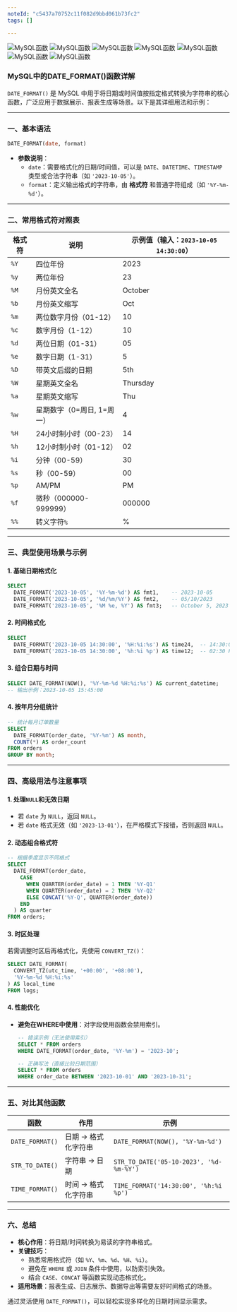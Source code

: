 ```yaml
---
noteId: "c5437a70752c11f082d9bbd061b73fc2"
tags: []

---
```


![MySQL函数](../images/099.jpeg) 
![MySQL函数](../images/100.jpeg) 
![MySQL函数](../images/101.jpeg) 
![MySQL函数](../images/102.jpeg) 
![MySQL函数](../images/103.jpeg) 
![MySQL函数](../images/104.jpeg) 
![MySQL函数](../images/105.jpeg)
### **MySQL中的DATE_FORMAT()函数详解**

`DATE_FORMAT()` 是 MySQL 中用于将日期或时间值按指定格式转换为字符串的核心函数，广泛应用于数据展示、报表生成等场景。以下是其详细用法和示例：

---

### **一、基本语法**
```sql
DATE_FORMAT(date, format)
```
- **参数说明**：
  - `date`：需要格式化的日期/时间值，可以是 `DATE`、`DATETIME`、`TIMESTAMP` 类型或合法字符串（如 `'2023-10-05'`）。
  - `format`：定义输出格式的字符串，由 **格式符** 和普通字符组成（如 `'%Y-%m-%d'`）。

---

### **二、常用格式符对照表**
| 格式符 | 说明                        | 示例值（输入：`2023-10-05 14:30:00`） |
|--------|----------------------------|--------------------------------------|
| `%Y`   | 四位年份                    | 2023                                 |
| `%y`   | 两位年份                    | 23                                   |
| `%M`   | 月份英文全名                | October                              |
| `%b`   | 月份英文缩写                | Oct                                  |
| `%m`   | 两位数字月份（01-12）       | 10                                   |
| `%c`   | 数字月份（1-12）            | 10                                   |
| `%d`   | 两位日期（01-31）           | 05                                   |
| `%e`   | 数字日期（1-31）            | 5                                    |
| `%D`   | 带英文后缀的日期            | 5th                                  |
| `%W`   | 星期英文全名                | Thursday                             |
| `%a`   | 星期英文缩写                | Thu                                  |
| `%w`   | 星期数字（0=周日, 1=周一）  | 4                                    |
| `%H`   | 24小时制小时（00-23）       | 14                                   |
| `%h`   | 12小时制小时（01-12）       | 02                                   |
| `%i`   | 分钟（00-59）               | 30                                   |
| `%s`   | 秒（00-59）                 | 00                                   |
| `%p`   | AM/PM                      | PM                                   |
| `%f`   | 微秒（000000-999999）       | 000000                               |
| `%%`   | 转义字符`%`                | %                                    |

---

### **三、典型使用场景与示例**

#### **1. 基础日期格式化**
```sql
SELECT 
  DATE_FORMAT('2023-10-05', '%Y-%m-%d') AS fmt1,    -- 2023-10-05
  DATE_FORMAT('2023-10-05', '%d/%m/%Y') AS fmt2,    -- 05/10/2023
  DATE_FORMAT('2023-10-05', '%M %e, %Y') AS fmt3;   -- October 5, 2023
```

#### **2. 时间格式化**
```sql
SELECT 
  DATE_FORMAT('2023-10-05 14:30:00', '%H:%i:%s') AS time24,  -- 14:30:00
  DATE_FORMAT('2023-10-05 14:30:00', '%h:%i %p') AS time12;  -- 02:30 PM
```

#### **3. 组合日期与时间**
```sql
SELECT DATE_FORMAT(NOW(), '%Y-%m-%d %H:%i:%s') AS current_datetime;
-- 输出示例：2023-10-05 15:45:00
```

#### **4. 按年月分组统计**
```sql
-- 统计每月订单数量
SELECT 
  DATE_FORMAT(order_date, '%Y-%m') AS month,
  COUNT(*) AS order_count
FROM orders
GROUP BY month;
```

---

### **四、高级用法与注意事项**

#### **1. 处理`NULL`和无效日期**
- 若 `date` 为 `NULL`，返回 `NULL`。
- 若 `date` 格式无效（如 `'2023-13-01'`），在严格模式下报错，否则返回 `NULL`。

#### **2. 动态组合格式符**
```sql
-- 根据季度显示不同格式
SELECT 
  DATE_FORMAT(order_date, 
    CASE 
      WHEN QUARTER(order_date) = 1 THEN '%Y-Q1'
      WHEN QUARTER(order_date) = 2 THEN '%Y-Q2'
      ELSE CONCAT('%Y-Q', QUARTER(order_date))
    END
  ) AS quarter
FROM orders;
```

#### **3. 时区处理**
若需调整时区后再格式化，先使用 `CONVERT_TZ()`：
```sql
SELECT DATE_FORMAT(
  CONVERT_TZ(utc_time, '+00:00', '+08:00'), 
  '%Y-%m-%d %H:%i:%s'
) AS local_time
FROM logs;
```

#### **4. 性能优化**
- **避免在WHERE中使用**：对字段使用函数会禁用索引。
  ```sql
  -- 错误示例（无法使用索引）
  SELECT * FROM orders 
  WHERE DATE_FORMAT(order_date, '%Y-%m') = '2023-10';
  
  -- 正确写法（直接比较日期范围）
  SELECT * FROM orders 
  WHERE order_date BETWEEN '2023-10-01' AND '2023-10-31';
  ```

---

### **五、对比其他函数**
| 函数            | 作用                      | 示例                              |
|-----------------|--------------------------|-----------------------------------|
| `DATE_FORMAT()` | 日期 → 格式化字符串       | `DATE_FORMAT(NOW(), '%Y-%m-%d')` |
| `STR_TO_DATE()` | 字符串 → 日期             | `STR_TO_DATE('05-10-2023', '%d-%m-%Y')` |
| `TIME_FORMAT()` | 时间 → 格式化字符串       | `TIME_FORMAT('14:30:00', '%h:%i %p')` |

---

### **六、总结**
- **核心作用**：将日期/时间转换为易读的字符串格式。
- **关键技巧**：
  - 熟悉常用格式符（如 `%Y`、`%m`、`%d`、`%H`、`%i`）。
  - 避免在 `WHERE` 或 `JOIN` 条件中使用，以防索引失效。
  - 结合 `CASE`、`CONCAT` 等函数实现动态格式化。
- **适用场景**：报表生成、日志展示、数据导出等需要友好时间格式的场景。

通过灵活使用 `DATE_FORMAT()`，可以轻松实现多样化的日期时间显示需求。